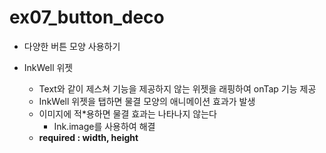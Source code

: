 # ex07_button_deco

- 다양한 버튼 모양 사용하기

- InkWell 위젯
  - Text와 같이 제스쳐 기능을 제공하지 않는 위젯을 래핑하여 onTap 기능 제공
  - InkWell 위젯을 탭하면 물결 모양의 애니메이션 효과가 발생
  - 이미지에 적\*용하면 물결 효과는 나타나지 않는다
    - Ink.image를 사용하여 해결
  - **required : width, height**
